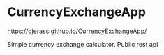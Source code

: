 # CurrencyExchangeApp
https://djerass.github.io/CurrencyExchangeApp/

Simple currency exchange calculator. Public rest api
